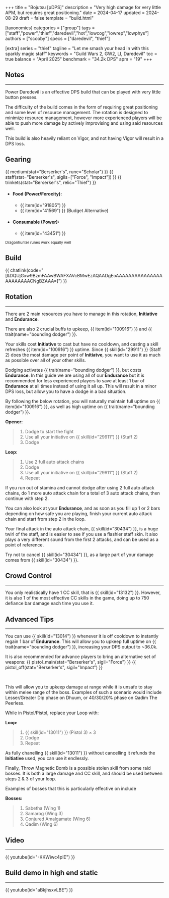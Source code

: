 +++
title = "Bojutsu [pDPS]"
description = "Very high damage for very little APM, but requires great positioning."
date = 2024-04-17
updated = 2024-08-29
draft = false
template = "build.html"

[taxonomies]
categories = ["group"]
tags = ["staff","power","thief","daredevil","hot","lowcog","lowrep","lowphys"]
authors = ["scooby"]
specs = ["daredevil", "thief"]

[extra]
series = "thief"
tagline = "Let me smash your head in with this sparkly magic staff"
keywords = "Guild Wars 2, GW2, LI, Daredevil"
toc = true
balance = "April 2025"
benchmark = "34.2k DPS"
apm = "19"
+++

## Notes

---

Power Daredevil is an effective DPS build that can be played with very little button presses.

The difficulty of the build comes in the form of requiring great positioning and some level of resource management. The rotation is designed to minimize resource management, however more experienced players will be able to push more damage by actively improvising and using said resources well.

This build is also heavily reliant on Vigor, and not having Vigor will result in a DPS loss.

## Gearing

{{ medium(stat="Berserker's", rune="Scholar") }}
{{ staff(stat="Berserker's", sigils=["Force", "Impact"]) }}
{{ trinkets(stat="Berserker's", relic="Thief") }}

- #### Food (Power/Ferocity):
  - {{ item(id="91805") }}
  - {{ item(id="41569") }} (Budget Alternative)
 
- #### Consumable (Power):
  - {{ item(id="43451") }}
 
<small>Dragonhunter runes work equally well</small>

## Build

{{ chatlink(code="[&DQUjGxw9BzmFAAwBWAFXAVcBMwEzAQAADgEoAAAAAAAAAAAAAAAAAAAAAAACNgBZAAA=]") }}

## Rotation

---

There are 2 main resources you have to manage in this rotation, **Initiative** and **Endurance**.

There are also 2 crucial buffs to upkeep, {{ item(id="100916") }} and {{ trait(name="bounding dodger") }}. 

Your skills cost **Initiative** to cast but have no cooldown, and casting a skill refreshes {{ item(id="100916") }} uptime. Since {{ skill(id="29911") }} (Staff 2) does the most damage per point of **Initiatve**, you want to use it as much as possible over all of your other skills.

Dodging activates {{ trait(name="bounding dodger") }}, but costs **Endurance**. In this guide we are using all of our **Endurance** but it is recommended for less experienced players to save at least 1 bar of **Endurance** at all times instead of using it all up. This will result in a minor DPS loss, but allow you to have a dodge in a bad situation.

By following the below rotation, you will naturally maintain full uptime on {{ item(id="100916") }}, as well as high uptime on {{ trait(name="bounding dodger") }}.

**Opener:**
> 1. Dodge to start the fight
> 1. Use all your initiative on {{ skill(id="29911") }} (Staff 2)
> 1. Dodge

**Loop:**
> 1. Use 2 full auto attack chains
> 1. Dodge
> 1. Use all your initiative on {{ skill(id="29911") }} (Staff 2)
> 1. Repeat

If you run out of stamina and cannot dodge after using 2 full auto attack chains, do 1 more auto attack chain for a total of 3 auto attack chains, then continue with step 2.

You can also look at your **Endurance**, and as soon as you fill up 1 or 2 bars depending on how safe you are playing, finish your current auto attack chain and start from step 2 in the loop.

Your final attack in the auto attack chain, {{ skill(id="30434") }}, is a huge twirl of the staff, and is easier to see if you use a flashier staff skin. It also plays a very different sound from the first 2 attacks, and can be used as a point of reference.

Try not to cancel {{ skill(id="30434") }}, as a large part of your damage comes from {{ skill(id="30434") }}.

## Crowd Control

---

You only realistically have 1 CC skill, that is {{ skill(id="13132") }}. However, it is also 1 of the most effective CC skills in the game, doing up to 750 defiance bar damage each time you use it.

## Advanced Tips

---

You can use {{ skill(id="13014") }} whenever it is off cooldown to instantly regain 1 bar of **Endurance**. This will allow you to upkeep full uptime on {{ trait(name="bounding dodger") }}, increasing your DPS output to ~36.0k.

It is also recommended for advance players to bring an alternative set of weapons:
{{ pistol_main(stat="Berserker's", sigil="Force") }}
{{ pistol_off(stat="Berserker's", sigil="Impact") }}

<div style=‘clear:both;’>&nbsp;</div>

This will allow you to upkeep damage at range while it is unsafe to stay within melee range of the boss. Examples of such a scenario would include Lesser/Greater Dip phase on Dhuum, or 40/30/20% phase on Qadim The Peerless.

While in Pistol/Pistol, replace your Loop with:

**Loop:**
> 1. {{ skill(id="13011") }} (Pistol 3) × 3
> 1. Dodge
> 1. Repeat

As fully chanelling {{ skill(id="13011") }} without cancelling it refunds the **Initiative** used, you can use it endlessly.

Finally, Throw Magnetic Bomb is a possible stolen skill from some raid bosses. It is both a large damage and CC skill, and should be used between steps 2 & 3 of your loop.

Examples of bosses that this is particularly effective on include

**Bosses:**
> 1. Sabetha (Wing 1)
> 1. Samarog (Wing 3)
> 1. Conjured Amalgamate (Wing 6)
> 1. Qadim (Wing 6)

## Video

---

{{ youtube(id="-KKWiwc4pIE") }}

## Build demo in high end static

---

{{ youtube(id="aBkjhsxvLBE") }}
